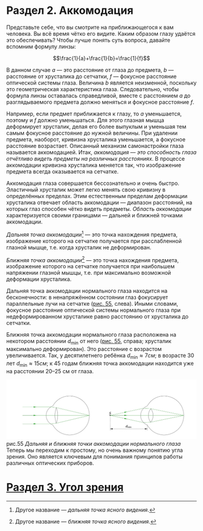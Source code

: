 # Раздел 2. Аккомодация
Представьте себе, что вы смотрите на приближающегося к вам человека. Вы всё время чётко его видите. Каким образом глазу удаётся это обеспечивать? Чтобы лучше понять суть вопроса, давайте вспомним формулу линзы:

$$\frac{1}{a}+\frac{1}{b}=\frac{1}{f}$$

В данном случае $a$ — это расстояние от глаза до предмета, $b$ — расстояние от хрусталика до сетчатки, $f$ — фокусное расстояние оптической системы глаза. Величина $b$ является неизменной, поскольку это геометрическая характеристика глаза. Следовательно, чтобы формула линзы оставалась справедливой, вместе с расстоянием $a$ до разглядываемого предмета должно меняться и фокусное расстояние $f$.

Например, если предмет приближается к глазу, то $a$ уменьшается, поэтому и $f$ должно уменьшаться. Для этого глазная мышца деформирует хрусталик, делая его более выпуклым и уменьшая тем самым фокусное расстояние до нужной величины. При удалении предмета, наоборот, кривизна хрусталика уменьшается, а фокусное расстояние возрастает. Описанный механизм самонастройки глаза называется аккомодацией. Итак, _аккомодация — это способность глаза отчётливо видеть предметы на различных расстояниях_. В процессе аккомодации кривизна хрусталика меняется так, что изображение предмета всегда оказывается на сетчатке.

Аккомодация глаза совершается бессознательно и очень быстро. Эластичный хрусталик может легко менять свою кривизну в определённых пределах. Этим естественным пределам деформации хрусталика отвечает область аккомодации — диапазон расстояний, на которых глаз способен чётко видеть предметы. _Область аккомодации_ характеризуется своими границами — дальней и ближней точками аккомодации.

_Дальняя точка аккомодации_[^1] — это точка нахождения предмета, изображение которого на сетчатке получается при расслабленной глазной мышце, т.е. когда хрусталик не деформирован.

_Ближняя точка аккомодации_[^2] — это точка нахождения предмета, изображение которого на сетчатке получается при наибольшем напряжении глазной мышцы, т.е. при максимально возможной деформации хрусталика.

Дальняя точка аккомодации нормального глаза находится на бесконечности: в ненапряжённом состоянии глаз фокусирует параллельные лучи на сетчатке ([рис. 55](/image/Рисунок55.jpg), слева). Иными словами, фокусное расстояние оптической системы нормального глаза при недеформированном хрусталике равно расстоянию от хрусталика до сетчатки.

Ближняя точка аккомодации нормального глаза расположена на некотором расстоянии $d_\min$ от него ([рис. 55](/image/Рисунок55.jpg), справа; хрусталик максимально деформирован). Это расстояние с возрастом увеличивается. Так, у десятилетнего ребёнка $d_\min \approx 7 см$; в возрасте 30 лет $d_\min \approx 15 см$; к 45 годам ближняя точка аккомодации находится уже на расстоянии 20–25 см от глаза.

![Дальняя и ближняя точки аккомодации нормального глаза](/image/Рисунок55.jpg)
рис.55 _Дальняя и ближняя точки аккомодации нормального глаза_
Теперь мы переходим к простому, но очень важному понятию угла зрения. Оно является ключевым для понимания принципов работы различных оптических приборов.
[^1]: Другое название — _дальняя точка ясного видения_.
[^2]: Другое название — _ближняя точка ясного видения_.
# [Раздел 3. Угол зрения](/Глаз%20человека/Угол%20зрения.md)

